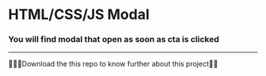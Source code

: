 # HTML/CSS/JS Modal
### You will find modal that open as soon as cta is clicked
---
🧛🏻‍♂️Download the this repo to know further about this project🧛🏻‍
